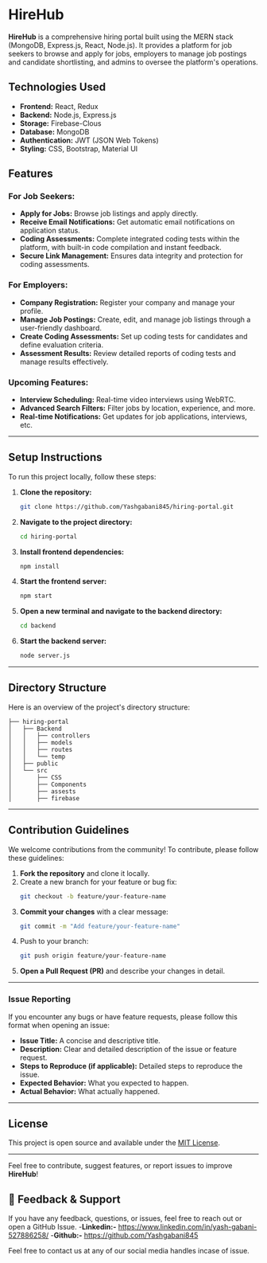 

# HireHub

**HireHub** is a comprehensive hiring portal built using the MERN stack (MongoDB, Express.js, React, Node.js). It provides a platform for job seekers to browse and apply for jobs, employers to manage job postings and candidate shortlisting, and admins to oversee the platform's operations.

## Technologies Used

- **Frontend:** React, Redux
- **Backend:** Node.js, Express.js
- **Storage:** Firebase-Clous
- **Database:** MongoDB
- **Authentication:** JWT (JSON Web Tokens)
- **Styling:** CSS, Bootstrap, Material UI

## Features

### For Job Seekers:
- **Apply for Jobs:** Browse job listings and apply directly.
- **Receive Email Notifications:** Get automatic email notifications on application status.
- **Coding Assessments:** Complete integrated coding tests within the platform, with built-in code compilation and instant feedback.
- **Secure Link Management:** Ensures data integrity and protection for coding assessments.

### For Employers:
- **Company Registration:** Register your company and manage your profile.
- **Manage Job Postings:** Create, edit, and manage job listings through a user-friendly dashboard.
- **Create Coding Assessments:** Set up coding tests for candidates and define evaluation criteria.
- **Assessment Results:** Review detailed reports of coding tests and manage results effectively.

### Upcoming Features:
- **Interview Scheduling:** Real-time video interviews using WebRTC.
- **Advanced Search Filters:** Filter jobs by location, experience, and more.
- **Real-time Notifications:** Get updates for job applications, interviews, etc.

---

## Setup Instructions

To run this project locally, follow these steps:

1. **Clone the repository:**

   ```bash
   git clone https://github.com/Yashgabani845/hiring-portal.git
   ```

2. **Navigate to the project directory:**

   ```bash
   cd hiring-portal
   ```

3. **Install frontend dependencies:**

   ```bash
   npm install
   ```

4. **Start the frontend server:**

   ```bash
   npm start
   ```

5. **Open a new terminal and navigate to the backend directory:**

   ```bash
   cd backend
   ```

6. **Start the backend server:**

   ```bash
   node server.js
   ```


---

## Directory Structure

Here is an overview of the project's directory structure:


<!-- START_STRUCTURE -->
```
├── hiring-portal
│   ├── Backend
│   │   ├── controllers
│   │   ├── models
│   │   ├── routes
│   │   └── temp
│   ├── public
│   └── src
│       ├── CSS
│       ├── Components
│       ├── assests
│       ├── firebase
```
<!-- END_STRUCTURE -->

---

## Contribution Guidelines

We welcome contributions from the community! To contribute, please follow these guidelines:

1. **Fork the repository** and clone it locally.
2. Create a new branch for your feature or bug fix:
   ```bash
   git checkout -b feature/your-feature-name
   ```
3. **Commit your changes** with a clear message:
   ```bash
   git commit -m "Add feature/your-feature-name"
   ```
4. Push to your branch:
   ```bash
   git push origin feature/your-feature-name
   ```
5. **Open a Pull Request (PR)** and describe your changes in detail.

---

### Issue Reporting

If you encounter any bugs or have feature requests, please follow this format when opening an issue:

- **Issue Title:** A concise and descriptive title.
- **Description:** Clear and detailed description of the issue or feature request.
- **Steps to Reproduce (if applicable):** Detailed steps to reproduce the issue.
- **Expected Behavior:** What you expected to happen.
- **Actual Behavior:** What actually happened.

---

## License

This project is open source and available under the [MIT License](https://opensource.org/licenses/MIT).

---

Feel free to contribute, suggest features, or report issues to improve **HireHub**!


## 💬 Feedback & Support

If you have any feedback, questions, or issues, feel free to reach out or open a GitHub Issue.
-**Linkedin:-** https://www.linkedin.com/in/yash-gabani-527886258/
-**Github:-** https://github.com/Yashgabani845

Feel free to contact us at any of our social media handles incase of issue.


